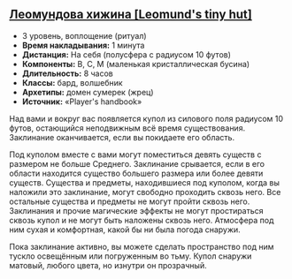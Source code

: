 ## [Леомундова хижина [Leomund's tiny hut]](https://dnd.su/spells/143-leomund_s_tiny_hut/)

-   3 уровень, воплощение (ритуал)
-   **Время накладывания:** 1 минута
-   **Дистанция:** На себя (полусфера с радиусом 10 футов)
-   **Компоненты:** В, С, М (маленькая кристаллическая бусина)
-   **Длительность:** 8 часов
-   **Классы:** бард, волшебник
-   **Архетипы:** домен сумерек (жрец)
-   **Источник:** «Player's handbook»


Над вами и вокруг вас появляется купол из силового поля радиусом 10 футов, остающийся неподвижным всё время существования. Заклинание оканчивается, если вы покидаете его область.

Под куполом вместе с вами могут поместиться девять существ с размером не больше Среднего. Заклинание срывается, если в его области находится существо большего размера или более девяти существ. Существа и предметы, находившиеся под куполом, когда вы наложили это заклинание, могут свободно проходить сквозь него. Все остальные существа и предметы не могут пройти сквозь него. Заклинания и прочие магические эффекты не могут простираться сквозь купол и не могут быть наложены сквозь него. Атмосфера под ним сухая и комфортная, какой бы ни была погода снаружи.

Пока заклинание активно, вы можете сделать пространство под ним тускло освещённым или погруженным во тьму. Купол снаружи матовый, любого цвета, но изнутри он прозрачный.